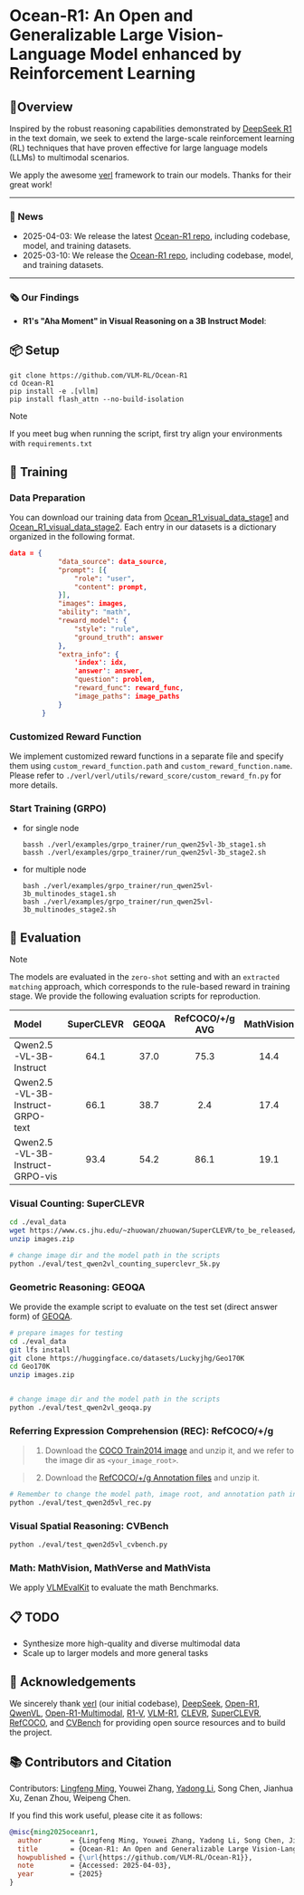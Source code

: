 # Ocean-R1: An Open and Generalizable Large Vision-Language Model enhanced by Reinforcement Learning

## 🎯Overview

Inspired by the robust reasoning capabilities demonstrated by [DeepSeek R1](https://arxiv.org/abs/2501.12948)  in the text domain, we seek to extend the large-scale reinforcement learning (RL) techniques that have proven effective for large language models (LLMs) to multimodal scenarios.

We apply the awesome [verl](https://github.com/volcengine/verl) framework to train our models. Thanks for their great work!



---

### 🚀 News
- 2025-04-03: We release the latest [Ocean-R1 repo](https://github.com/VLM-RL/Ocean-R1), including codebase, model, and training datasets.
- 2025-03-10: We release the [Ocean-R1 repo](https://github.com/fengzi258/Ocean-R1), including codebase, model, and training datasets.

--- 

### 🗞️ Our Findings
- **R1's "Aha Moment" in Visual Reasoning on a 3B Instruct Model**:  

## 📦 Setup

```shell
git clone https://github.com/VLM-RL/Ocean-R1
cd Ocean-R1
pip install -e .[vllm]
pip install flash_attn --no-build-isolation
```

> [!NOTE] 
> If you meet bug when running the script, first try align your environments with `requirements.txt`



## 🔄 Training

### Data Preparation
You can download our training data from [Ocean_R1_visual_data_stage1](https://huggingface.co/datasets/minglingfeng/Ocean_R1_visual_data_stage1) and [Ocean_R1_visual_data_stage2](https://huggingface.co/datasets/minglingfeng/Ocean_R1_visual_data_stage2). Each entry in our datasets is a dictionary organized in the following format. 
```json
data = {
            "data_source": data_source,
            "prompt": [{
                "role": "user",
                "content": prompt,
            }],
            "images": images,
            "ability": "math",
            "reward_model": {
                "style": "rule",
                "ground_truth": answer
            },
            "extra_info": {
                'index': idx,
                'answer': answer,
                "question": problem,
                "reward_func": reward_func,
                "image_paths": image_paths
            }
        }
```

### Customized Reward Function
We implement customized reward functions in a separate file and specify them using `custom_reward_function.path` and `custom_reward_function.name`. Please refer to `./verl/verl/utils/reward_score/custom_reward_fn.py` for more details.


### Start Training (GRPO)
- for single node

  ```shell
  bassh ./verl/examples/grpo_trainer/run_qwen25vl-3b_stage1.sh
  bassh ./verl/examples/grpo_trainer/run_qwen25vl-3b_stage2.sh
  ```

- for multiple node

  ```shell
  bash ./verl/examples/grpo_trainer/run_qwen25vl-3b_multinodes_stage1.sh
  bash ./verl/examples/grpo_trainer/run_qwen25vl-3b_multinodes_stage2.sh
  ```

## 🧪 Evaluation
> [!NOTE] 
> The models are evaluated in the `zero-shot` setting and with an `extracted matching` approach, which corresponds to the rule-based reward in training stage. We provide the following evaluation scripts for reproduction.


| Model       | SuperCLEVR       |GEOQA       |RefCOCO/+/g AVG     |MathVision       |MathVerse       |OlympiadBench       |MMMU       |
|:-----------|:-----------:|:-----------:|:-----------:|:-----------:|:-----------:|:-----------:|:-----------:|
| Qwen2.5-VL-3B-Instruct   |64.1    |37.0    |75.3    |14.4    |27.6    |14.6    |40.5    |
| Qwen2.5-VL-3B-Instruct-GRPO-text   | 66.1   |38.7    |2.4    |17.4   |31.5    |14.8    |43.4    |
| Qwen2.5-VL-3B-Instruct-GRPO-vis   | 93.4   | 54.2   |86.1    |19.1    |40.0    |15.5    |47.9    |

### Visual Counting: SuperCLEVR

```bash
cd ./eval_data
wget https://www.cs.jhu.edu/~zhuowan/zhuowan/SuperCLEVR/to_be_released/images.zip
unzip images.zip

# change image dir and the model path in the scripts
python ./eval/test_qwen2vl_counting_superclevr_5k.py

```

### Geometric Reasoning: GEOQA

We provide the example script to evaluate on the test set (direct answer form) of [GEOQA](https://arxiv.org/abs/2312.11370).


```bash
# prepare images for testing
cd ./eval_data
git lfs install
git clone https://huggingface.co/datasets/Luckyjhg/Geo170K
cd Geo170K
unzip images.zip


# change image dir and the model path in the scripts
python ./eval/test_qwen2vl_geoqa.py

```

### Referring Expression Comprehension (REC): RefCOCO/+/g
> 1. Download the [COCO Train2014 image](https://huggingface.co/datasets/omlab/VLM-R1/resolve/main/train2014.zip) and unzip it, and we refer to the image dir as `<your_image_root>`.

> 2. Download the [RefCOCO/+/g Annotation files](https://huggingface.co/datasets/omlab/VLM-R1/resolve/main/rec_jsons_processed.zip) and unzip it.

```bash
# Remember to change the model path, image root, and annotation path in the script
python ./eval/test_qwen2d5vl_rec.py
```

### Visual Spatial Reasoning: CVBench
```bash
python ./eval/test_qwen2d5vl_cvbench.py
```

### Math: MathVision, MathVerse and MathVista
We apply [VLMEvalKit](https://github.com/open-compass/VLMEvalKit) to evaluate the math Benchmarks.

## 📋️ TODO
- Synthesize more high-quality and diverse multimodal data
- Scale up to larger models and more general tasks

## 🤝 Acknowledgements

We sincerely thank [verl](https://github.com/volcengine/verl) (our initial codebase), [DeepSeek](https://github.com/deepseek-ai/DeepSeek-R1), [Open-R1](https://github.com/huggingface/open-r1), [QwenVL](https://github.com/QwenLM/Qwen2.5-VL), [Open-R1-Multimodal](https://github.com/EvolvingLMMs-Lab/open-r1-multimodal), [R1-V](https://github.com/Deep-Agent/R1-V), [VLM-R1](https://github.com/om-ai-lab/VLM-R1), [CLEVR](https://cs.stanford.edu/people/jcjohns/clevr/), [SuperCLEVR](https://github.com/Lizw14/Super-CLEVR), [RefCOCO](https://github.com/lichengunc/refer), and [CVBench](https://huggingface.co/datasets/nyu-visionx/CV-Bench) for providing open source resources and to build the project. 


## 📚 Contributors and Citation

Contributors: [Lingfeng Ming](https://scholar.google.com/citations?user=QOMvlswAAAAJ&hl=zh-CN), Youwei Zhang, [Yadong Li](https://scholar.google.com/citations?user=VLfXcYIAAAAJ&hl=en), Song Chen, Jianhua Xu, Zenan Zhou, Weipeng Chen. 

If you find this work useful, please cite it as follows:
```bib
@misc{ming2025oceanr1,
  author       = {Lingfeng Ming, Youwei Zhang, Yadong Li, Song Chen, Jianhua Xu, Zenan Zhou, Weipeng Chen},
  title        = {Ocean-R1: An Open and Generalizable Large Vision-Language Model enhanced by Reinforcement Learning},
  howpublished = {\url{https://github.com/VLM-RL/Ocean-R1}},
  note         = {Accessed: 2025-04-03},
  year         = {2025}
}
```